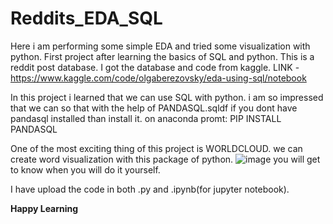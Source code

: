 # Reddits_EDA_SQL

Here i am performing some simple EDA and tried some visualization with python. First project after learning the basics of SQL and python. This is a reddit post database. I got the database and code from kaggle.
LINK - https://www.kaggle.com/code/olgaberezovsky/eda-using-sql/notebook

In this project i learned that we can use SQL with python. i am so impressed that we can so that with the help of PANDASQL.sqldf 
if you dont have pandasql installed than install it.
on anaconda promt: 
                  PIP INSTALL PANDASQL  



One of the most exciting thing of this project is WORLDCLOUD. we can create word visualization with this package of python. 
![image](https://user-images.githubusercontent.com/71269601/211029430-19424948-8abc-4538-a660-1c50e7cc2fc1.png)
 you will get to know when you will do it yourself. 


I have upload the code in both .py and .ipynb(for jupyter notebook).


**Happy Learning**
